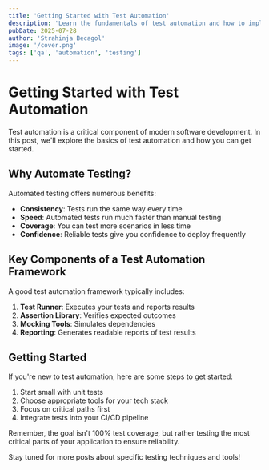 ```yaml
---
title: 'Getting Started with Test Automation'
description: 'Learn the fundamentals of test automation and how to implement it in your projects.'
pubDate: 2025-07-28
author: 'Strahinja Becagol'
image: '/cover.png'
tags: ['qa', 'automation', 'testing']
---
```


# Getting Started with Test Automation

Test automation is a critical component of modern software development. In this post, we'll explore the basics of test automation and how you can get started.

## Why Automate Testing?

Automated testing offers numerous benefits:

- **Consistency**: Tests run the same way every time
- **Speed**: Automated tests run much faster than manual testing
- **Coverage**: You can test more scenarios in less time
- **Confidence**: Reliable tests give you confidence to deploy frequently

## Key Components of a Test Automation Framework

A good test automation framework typically includes:

1. **Test Runner**: Executes your tests and reports results
2. **Assertion Library**: Verifies expected outcomes
3. **Mocking Tools**: Simulates dependencies
4. **Reporting**: Generates readable reports of test results

## Getting Started

If you're new to test automation, here are some steps to get started:

1. Start small with unit tests
2. Choose appropriate tools for your tech stack
3. Focus on critical paths first
4. Integrate tests into your CI/CD pipeline

Remember, the goal isn't 100% test coverage, but rather testing the most critical parts of your application to ensure reliability.

Stay tuned for more posts about specific testing techniques and tools!
